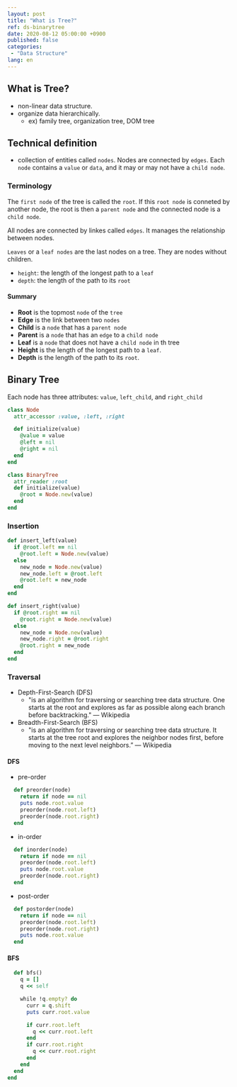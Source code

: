 ```yaml
---
layout: post
title: "What is Tree?"
ref: ds-binarytree
date: 2020-08-12 05:00:00 +0900
published: false
categories:
 - "Data Structure"
lang: en
---
```


## What is Tree?
- non-linear data structure.
- organize data hierarchically. 
  + ex) family tree, organization tree, DOM tree 

## Technical definition
- collection of entities called `nodes`. Nodes are connected by `edges`. 
Each `node` contains a `value` or `data`, and it may or may not have a `child node`.

### Terminology
The `first node` of the tree is called the `root`. If this `root node` is conneted by another node,
  the root is then a `parent node` and the connected node is a `child node`.

All nodes are connected by linkes called `edges`. It manages the relationship between nodes.

`Leaves` or a `leaf nodes` are the last nodes on a tree. They are nodes without children.

- `height`: the length of the longest path to a `leaf`
- `depth`: the length of the path to its `root`

#### Summary
- **Root** is the topmost `node` of the `tree`
- **Edge** is the link between two `nodes`
- **Child** is a `node` that has a `parent node`
- **Parent** is a `node` that has an `edge` to a `child node`
- **Leaf** is a `node` that does not have a `child node` in th tree
- **Height** is the length of the longest path to a `leaf`.
- **Depth** is the length of the path to its `root`.

## Binary Tree
Each node has three attributes: `value`, `left_child`, and `right_child`

```rb
class Node
  attr_accessor :value, :left, :right

  def initialize(value)
    @value = value 
    @left = nil 
    @right = nil
  end 
end 

class BinaryTree
  attr_reader :root
  def initialize(value)
    @root = Node.new(value)
  end
end
```

### Insertion
```rb
def insert_left(value)
  if @root.left == nil
    @root.left = Node.new(value)
  else
    new_node = Node.new(value)
    new_node.left = @root.left 
    @root.left = new_node
  end 
end

def insert_right(value)
  if @root.right == nil
    @root.right = Node.new(value)
  else
    new_node = Node.new(value)
    new_node.right = @root.right 
    @root.right = new_node 
  end
end
```

### Traversal
- Depth-First-Search (DFS)
  + "is an algorithm for traversing or searching tree data structure. 
  One starts at the root and explores as far as possible along each branch 
  before backtracking." — Wikipedia
- Breadth-First-Search (BFS)
  + "is an algorithm for traversing or searching tree data structure. 
  It starts at the tree root and explores the neighbor nodes first, 
  before moving to the next level neighbors.” — Wikipedia

#### DFS
- pre-order
```rb
  def preorder(node)
    return if node == nil
    puts node.root.value
    preorder(node.root.left)
    preorder(node.root.right)
  end
```

- in-order 
```rb
  def inorder(node)
    return if node == nil
    preorder(node.root.left)
    puts node.root.value
    preorder(node.root.right)
  end
```

- post-order
```rb
  def postorder(node)
    return if node == nil
    preorder(node.root.left)
    preorder(node.root.right)
    puts node.root.value
  end
```

#### BFS
```rb
  def bfs()
    q = []
    q << self

    while !q.empty? do 
      curr = q.shift
      puts curr.root.value 

      if curr.root.left 
        q << curr.root.left 
      end
      if curr.root.right 
        q << curr.root.right 
      end
    end
  end
end
```
